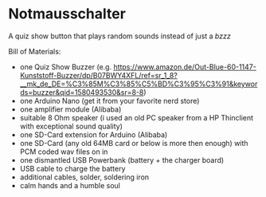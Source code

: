 # Notmausschalter
A quiz show button that plays random sounds instead of just a *bzzz*

Bill of Materials:
- one Quiz Show Buzzer (e.g. https://www.amazon.de/Out-Blue-60-1147-Kunststoff-Buzzer/dp/B07BWY4XFL/ref=sr_1_8?__mk_de_DE=%C3%85M%C3%85%C5%BD%C3%95%C3%91&keywords=buzzer&qid=1580493530&sr=8-8)
- one Arduino Nano (get it from your favorite nerd store)
- one amplifier module (Alibaba)
- suitable 8 Ohm speaker (i used an old PC speaker from a HP Thinclient with exceptional sound quality)
- one SD-Card extension for Arduino (Alibaba)
- one SD-Card (any old 64MB card or below is more then enough) with PCM coded wav files on in
- one dismantled USB Powerbank (battery + the charger board)
- USB cable to charge the battery
- additional cables, solder, soldering iron
- calm hands and a humble soul
